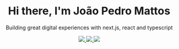 
<div align="center">
   <h1>  Hi there, I'm João Pedro Mattos </h1>
</div>
<div align="center">
 
   <p>Building great digital experiences with next.js, react and typescript</p>
</div>

<div align="center"> 
   <a href = "mailto:jpmrc49@gmail.com" target="_blank">
    <img src="https://img.shields.io/badge/-Gmail-%23333?style=for-the-badge&logo=gmail&logoColor=white">
  </a>
  <a href="https://www.linkedin.com/in/jo%C3%A3o-pedro-mattos-rodrigues-camargo-23b52a25b/" target="_blank">
    <img src="https://img.shields.io/badge/-LinkedIn-%230077B5?style=for-the-badge&logo=linkedin&logoColor=white">
  </a> 
   <a href = "https://jotapemattos-portfolio.vercel.app" target="_blank">
    <img src="https://img.shields.io/badge/-Website-ffffff?style=for-the-badge&logo=circle&logoColor=black">
</a>
</div>



